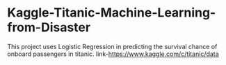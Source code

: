 # Kaggle-Titanic-Machine-Learning-from-Disaster
This project uses Logistic Regression in predicting the survival chance of onboard passengers in titanic.
link-https://www.kaggle.com/c/titanic/data
